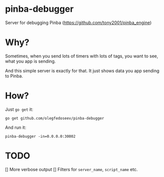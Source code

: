 # pinba-debugger

Server for debugging Pinba (https://github.com/tony2001/pinba_engine)

# Why?

Sometimes, when you send lots of timers with lots of tags, you want to see,
what you app is sending.

And this simple server is exactly for that.
It just shows data you app sending to Pinba.

# How?

Just `go get` it:
```
go get github.com/olegfedoseev/pinba-debugger
```

And run it:
```
pinba-debugger -in=0.0.0.0:30002
```

# TODO
[] More verbose output
[] Filters for `server_name`, `script_name` etc.

